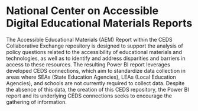 # National Center on Accessible Digital Educational Materials Reports
The Accessible Educational Materials (AEM) Report within the CEDS Collaborative Exchange repository is designed to support the analysis of policy questions related to the accessibility of educational materials and technologies, as well as to identify and address disparities and barriers in access to these resources. The resulting Power BI report leverages developed CEDS connections, which aim to standardize data collection in areas where SEAs (State Education Agencies), LEAs (Local Education Agencies), and schools are not currently required to collect data. Despite the absence of this data, the creation of this CEDS repository, the Power BI report and its underlying CEDS connections seeks to encourage the gathering of information.  
